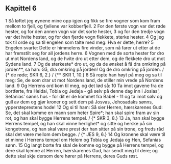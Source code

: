 ## Kapittel 6

1 Så løftet jeg øynene mine opp igjen og fikk se fire vogner som kom fram mellom to fjell, og fjellene var kobberfjell.
2 For den første vogn var det røde hester, og for den annen vogn var det sorte hester,
3 og for den tredje vogn var det hvite hester, og for den fjerde vogn flekkete, sterke hester.
4 Og jeg tok til orde og sa til engelen som talte med meg: Hva er dette, herre?
5 Engelen svarte: Dette er himmelens fire vinder, som nå farer ut etter at de har fremstilt seg for all jordens herre.
6 Vognen med de sorte hester for dro ut mot Nordens land, og de hvite dro ut etter dem, og de flekkete dro ut mot Sydens land.
7 Og de sterkeste* dro ut, og da de ønsket å få dra omkring på jorden**, sa han: Gå, dra omkring på jorden! Og de dro omkring på jorden. / {* de røde; SKR 6, 2.} / {** SKR 1, 10.}
8 Så ropte han høyt på meg og sa til meg: Se, de som drar ut mot Nordens land, de stiller min vrede på Nordens land.
9 Og Herrens ord kom til meg, og det lød så:
10 Ta imot gavene fra de bortførte, fra Heldai, Tobia og Jedaja - gå selv på denne dag inn i Josias', Sefanias' sønns hus - for dit er de kommet fra Babel -
11 og ta imot sølv og gull av dem og gjør kroner og sett dem på Josvas, Jehosadaks sønns, yppersteprestens hode!
12 Og si til ham: Så sier Herren, hærskarenes Gud: Se, det skal komme en mann som heter Spire*; han skal spire fram av sin rot, og han skal bygge Herrens tempel. / {* SKR 3, 8.}
13 Ja, han skal bygge Herrens tempel, og han skal vinne herlighet* og sitte og herske på sin kongetrone, og han skal være prest der han sitter på sin trone, og freds råd skal det være mellom dem begge. / {* JES 9, 6.}
14 Og kronene skal være til et minne i Herrens tempel om Helem og Tobia og Jedaja og Hen, Sefanias sønn.
15 Og langt borte fra skal de komme og bygge på Herrens tempel, og dere skal kjenne at Herren, hærskarenes Gud, har sendt meg til dere; og dette skal skje dersom dere hører på Herrens, deres Guds røst.
